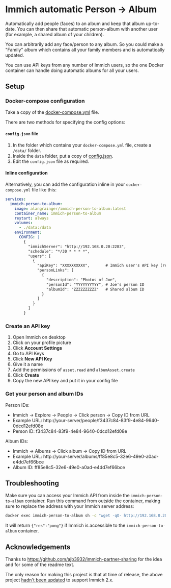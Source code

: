# Immich automatic Person -> Album

Automatically add people (faces) to an album and keep that album up-to-date. You can then share that automatic person-album 
with another user (for example, a shared album of your children).

You can arbitrarily add any face/person to any album. So you could make a "Family" album which contains all your family 
members and is automatically updated.

You can use API keys from any number of Immich users, so the one Docker container can handle doing automatic
albums for all your users.

## Setup

### Docker-compose configuration

Take a copy of the [docker-compose.yml](https://github.com/alangrainger/immich-person-to-album/blob/main/docker-compose.yml) file.

There are two methods for specifying the config options:

#### `config.json` file

1. In the folder which contains your `docker-compose.yml` file, create a `/data/` folder.
2. Inside the `data` folder, put a copy of [config.json](https://github.com/alangrainger/immich-person-to-album/blob/main/data/config.json.example).
3. Edit the `config.json` file as required.

#### Inline configuration

Alternatively, you can add the configuration inline in your `docker-compose.yml` file like this:

```yaml
services:
  immich-person-to-album:
    image: alangrainger/immich-person-to-album:latest
    container_name: immich-person-to-album
    restart: always
    volumes:
      - ./data:/data
    environment:
      CONFIG: |
        {
          "immichServer": "http://192.168.0.20:2283",
          "schedule": "*/30 * * * *",
          "users": [
            {
              "apiKey": "XXXXXXXXXX",       # Immich user's API key (read-only access)
              "personLinks": [
                {
                  "description": "Photos of Joe",
                  "personId": "YYYYYYYYYY", # Joe's person ID
                  "albumId": "ZZZZZZZZZZ"   # Shared album ID
                }
              ]
            }
          ]
        }
```

### Create an API key

1. Open Immich on desktop
2. Click on your profile picture
3. Click **Account Settings**
4. Go to API Keys
5. Click **New API Key**
6. Give it a name
7. Add the permissions of `asset.read` and `albumAsset.create`
8. Click **Create**
9. Copy the new API key and put it in your config file 

### Get your person and album IDs

Person IDs: 

- Immich → Explore → People → Click person → Copy ID from URL
- Example URL: http://your-server/people/f3437c84-83f9-4e84-9640-0dcd12efd08e
- Person ID: f3437c84-83f9-4e84-9640-0dcd12efd08e

Album IDs:

- Immich → Albums → Click album → Copy ID from URL
- Example URL: http://your-server/albums/ff85e8c5-32e6-49e0-a0ad-e4dd7ef66bce
- Album ID: ff85e8c5-32e6-49e0-a0ad-e4dd7ef66bce

## Troubleshooting

Make sure you can access your Immich API from inside the `immich-person-to-album` container. Run this command from outside the container, making sure to replace the address with your Immich server address:

```bash
docker exec immich-person-to-album sh -c "wget -qO- http://192.168.0.20:2283/api/server/ping"
```

It will return `{"res":"pong"}` if Immich is accessible to the `immich-person-to-album` container.

## Acknowledgements

Thanks to https://github.com/ajb3932/immich-partner-sharing for the idea and for some of the readme text.

The only reason for making this project is that at time of release, the above project [hadn't been updated](https://github.com/ajb3932/immich-partner-sharing/issues/4) to support Immich 2.x.
